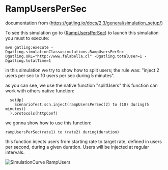 RampUsersPerSec
===============

documentation from (https://gatling.io/docs/2.3/general/simulation_setup/)

To see this simulation go to ([RampUsersPerSec](https://bitbucket.adessa.cl/projects/PERF/repos/performance-gatling-examples/browse/src/main/gatling/simulations/RampUsersPerSec.scala))
to launch this simulation you must to execute:
```
mvn gatling:execute -Dgatling.simulationClass=simulations.RampUsersPerSec -Dgatling.URL="http://www.falabella.cl" -Dgatling.totalUser=1 -Dgatling.totalTime=1
```

in this simulation we try to show how to split users; the rule was: "inject 2 users per sec to 10 users per sec during 5 minutes".

as you can see, we use the native function "splitUsers" this function can work with others native function:

```
  setUp(
    ScenarioTest.scn.inject(rampUsersPerSec(2) to (10) during(5 minutes))
  ).protocols(httpConf)
```
we gonna show how to use this function:
```
rampUsersPerSec(rate1) to (rate2) during(duration)
```
this function injects users from starting rate to target rate, defined in users per second, during a given duration. Users will be injected at regular intervals.


 ![SimulationCurve RampUsers](../src/test/resources/img/rampUsers.png)